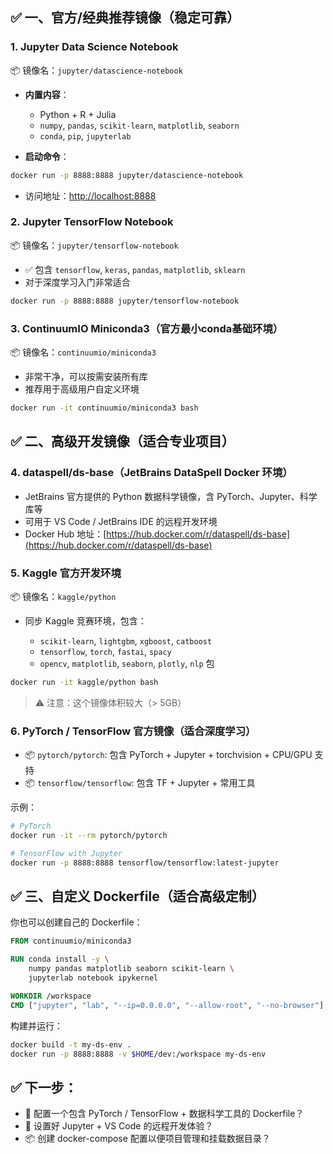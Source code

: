 
## ✅ 一、官方/经典推荐镜像（稳定可靠）

### 1. **Jupyter Data Science Notebook**

📦 镜像名：`jupyter/datascience-notebook`

* **内置内容**：

  * Python + R + Julia
  * `numpy`, `pandas`, `scikit-learn`, `matplotlib`, `seaborn`
  * `conda`, `pip`, `jupyterlab`
* **启动命令**：

```bash
docker run -p 8888:8888 jupyter/datascience-notebook
```

* 访问地址：[http://localhost:8888](http://localhost:8888)



### 2. **Jupyter TensorFlow Notebook**

📦 镜像名：`jupyter/tensorflow-notebook`

* ✅ 包含 `tensorflow`, `keras`, `pandas`, `matplotlib`, `sklearn`
* 对于深度学习入门非常适合

```bash
docker run -p 8888:8888 jupyter/tensorflow-notebook
```



### 3. **ContinuumIO Miniconda3**（官方最小conda基础环境）

📦 镜像名：`continuumio/miniconda3`

* 非常干净，可以按需安装所有库
* 推荐用于高级用户自定义环境

```bash
docker run -it continuumio/miniconda3 bash
```



## ✅ 二、高级开发镜像（适合专业项目）

### 4. **dataspell/ds-base**（JetBrains DataSpell Docker 环境）

* JetBrains 官方提供的 Python 数据科学镜像，含 PyTorch、Jupyter、科学库等
* 可用于 VS Code / JetBrains IDE 的远程开发环境
* Docker Hub 地址：[https://hub.docker.com/r/dataspell/ds-base](https://hub.docker.com/r/dataspell/ds-base)



### 5. **Kaggle 官方开发环境**

📦 镜像名：`kaggle/python`

* 同步 Kaggle 竞赛环境，包含：

  * `scikit-learn`, `lightgbm`, `xgboost`, `catboost`
  * `tensorflow`, `torch`, `fastai`, `spacy`
  * `opencv`, `matplotlib`, `seaborn`, `plotly`, `nlp` 包

```bash
docker run -it kaggle/python bash
```

> ⚠️ 注意：这个镜像体积较大（> 5GB）



### 6. **PyTorch / TensorFlow 官方镜像（适合深度学习）**

* 📦 `pytorch/pytorch`: 包含 PyTorch + Jupyter + torchvision + CPU/GPU 支持
* 📦 `tensorflow/tensorflow`: 包含 TF + Jupyter + 常用工具

示例：

```bash
# PyTorch
docker run -it --rm pytorch/pytorch

# TensorFlow with Jupyter
docker run -p 8888:8888 tensorflow/tensorflow:latest-jupyter
```



## ✅ 三、自定义 Dockerfile（适合高级定制）

你也可以创建自己的 Dockerfile：

```Dockerfile
FROM continuumio/miniconda3

RUN conda install -y \
    numpy pandas matplotlib seaborn scikit-learn \
    jupyterlab notebook ipykernel

WORKDIR /workspace
CMD ["jupyter", "lab", "--ip=0.0.0.0", "--allow-root", "--no-browser"]
```

构建并运行：

```bash
docker build -t my-ds-env .
docker run -p 8888:8888 -v $HOME/dev:/workspace my-ds-env
```



## ✅ 下一步：

* 🔧 配置一个包含 PyTorch / TensorFlow + 数据科学工具的 Dockerfile？
* 🧩 设置好 Jupyter + VS Code 的远程开发体验？
* 📦 创建 docker-compose 配置以便项目管理和挂载数据目录？


